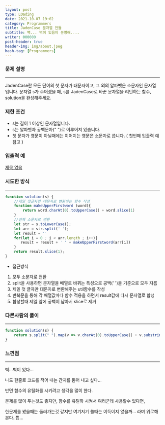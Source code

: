 ```yaml
---
layout: post
type: LOading
date: 2021-10-07 19:02
category: Programmers
title: JadenCase 문자열 만들
subtitle: 벽... 벽이 있음이 분명해....
writer: 000000
post-header: true
header-img: img/about.jpeg
hash-tag: [Programmers]
---
```


### 문제 설명

------

JadenCase란 모든 단어의 첫 문자가 대문자이고, 그 외의 알파벳은 소문자인 문자열입니다. 문자열 s가 주어졌을 때, s를 JadenCase로 바꾼 문자열을 리턴하는 함수, solution을 완성해주세요.

### 제한 조건

- s는 길이 1 이상인 문자열입니다.
- s는 알파벳과 공백문자(" ")로 이루어져 있습니다.
- 첫 문자가 영문이 아닐때에는 이어지는 영문은 소문자로 씁니다. ( 첫번째 입출력 예 참고 )

### 입출력 예

[제목 없음](https://www.notion.so/058ddc19ecc54da992d0da73e596c071)

### 시도한 방식

------

```jsx
function solution(s) {
    //제일 첫글자만 대문자로 변환하는 함수 작성
    function makeUpperFirstword (word){
        return word.charAt(0).toUpperCase() + word.slice(1)
    }
    //전체 소문자로 변환
    let str = s.toLowerCase();
    let arr = str.split(' ');
    let result = ''
    for(let i = 0 ; i < arr.length ; i++){
       result = result + ' ' + makeUpperFirstword(arr[i])
    }
    return result.slice(1);
}
```

- 접근방식

1. 모두 소문자로 전환
2. split을 사용하면 문자열을 배열로 바뀌는 특성으로 공백(' ')을 기준으로 모두 자름
3. 제일 첫 글자만 대문자로 변환해주는 util함수를 작성
4. 반복문을 통해 각 배열값마다 함수 적용을 하면서 result값에 다시 문자열로 합성
5. 합성할때 제일 앞에 공백이 남아서 slice로 제거

### 다른사람의 풀이

------

```jsx
function solution(s) {
    return s.split(" ").map(v => v.charAt(0).toUpperCase() + v.substring(1).toLowerCase()).join(" ");
}
```

### 느낀점

------

벽...벽이 있다...

나도 한줄로 코드를 적어 내는 간지를 뿜어 내고 싶다...

반면 함수의 유틸화를 시키려고 생각을 많이 한다.

문제를 많이 푸는것도 좋지만, 함수를 유틸화 시켜서 여러군데 사용할수 있다면,

한문제를 봤을때는 둘러가는것 같지만 여기저기 쓸때는 이득이지 않을까... 라며 위로해본다..쩝...